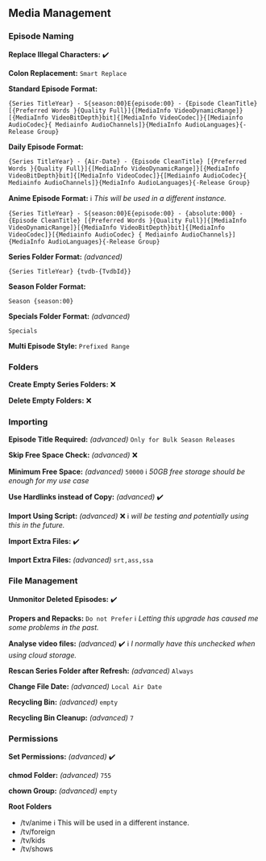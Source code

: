 ## Media Management

### Episode Naming

**Replace Illegal Characters:** ✔️

**Colon Replacement:** `Smart Replace`

**Standard Episode Format:** 
```
{Series TitleYear} - S{season:00}E{episode:00} - {Episode CleanTitle} [{Preferred Words }{Quality Full}]{[MediaInfo VideoDynamicRange]}[{MediaInfo VideoBitDepth}bit]{[MediaInfo VideoCodec]}{[Mediainfo AudioCodec}{ Mediainfo AudioChannels]}{MediaInfo AudioLanguages}{-Release Group}
```

**Daily Episode Format:**

```
{Series TitleYear} - {Air-Date} - {Episode CleanTitle} [{Preferred Words }{Quality Full}]{[MediaInfo VideoDynamicRange]}[{MediaInfo VideoBitDepth}bit]{[MediaInfo VideoCodec]}{[Mediainfo AudioCodec}{ Mediainfo AudioChannels]}{MediaInfo AudioLanguages}{-Release Group}
```

**Anime Episode Format:** ℹ️ *This will be used in a different instance.*
```
{Series TitleYear} - S{season:00}E{episode:00} - {absolute:000} - {Episode CleanTitle} [{Preferred Words }{Quality Full}]{[MediaInfo VideoDynamicRange]}[{MediaInfo VideoBitDepth}bit]{[MediaInfo VideoCodec]}[{Mediainfo AudioCodec} { Mediainfo AudioChannels}]{MediaInfo AudioLanguages}{-Release Group}
```

**Series Folder Format:** *(advanced)*
```
{Series TitleYear} {tvdb-{TvdbId}}
```

**Season Folder Format:**
```
Season {season:00}
```
**Specials Folder Format:** *(advanced)*
```
Specials
```
**Multi Episode Style:** `Prefixed Range`

### Folders
**Create Empty Series Folders:** ❌

**Delete Empty Folders:** ❌

### Importing
**Episode Title Required:** *(advanced)* `Only for Bulk Season Releases`

**Skip Free Space Check:** *(advanced)* ❌

**Minimum Free Space:** *(advanced)* `50000` ℹ️ *50GB free storage should be enough for my use case*

**Use Hardlinks instead of Copy:** *(advanced)* ✔️

**Import Using Script:** *(advanced)* ❌ ℹ️ *will be testing and potentially using this in the future.*

**Import Extra Files:** ✔️

**Import Extra Files:** *(advanced)* `srt,ass,ssa`

### File Management

**Unmonitor Deleted Episodes:** ✔️ 

**Propers and Repacks:** `Do not Prefer` ℹ️ *Letting this upgrade has caused me some problems in the past.*

**Analyse video files:** *(advanced)* ✔️ ℹ️ *I normally have this unchecked when using cloud storage.*

**Rescan Series Folder after Refresh:** *(advanced)* `Always`

**Change File Date:** *(advanced)* `Local Air Date`

**Recycling Bin:** *(advanced)* `empty`

**Recycling Bin Cleanup:** *(advanced)* `7`

### Permissions

**Set Permissions:** *(advanced)* ✔️

**chmod Folder:** *(advanced)*  `755`

**chown Group:** *(advanced)* `empty`

**Root Folders**
- /tv/anime ℹ️ This will be used in a different instance.
- /tv/foreign
- /tv/kids
- /tv/shows

